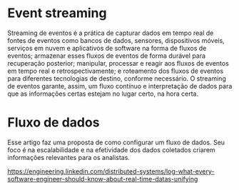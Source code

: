 # Event streaming

Streaming de eventos é a prática de capturar dados em tempo real de fontes de eventos como bancos de dados, sensores, dispositivos móveis, serviços em nuvem e aplicativos de software na forma de fluxos de eventos; armazenar esses fluxos de eventos de forma durável para recuperação posterior; manipular, processar e reagir aos fluxos de eventos em tempo real e retrospectivamente; e roteamento dos fluxos de eventos para diferentes tecnologias de destino, conforme necessário. O streaming de eventos garante, assim, um fluxo contínuo e interpretação de dados para que as informações certas estejam no lugar certo, na hora certa.

# Fluxo de dados

Esse artigo faz uma proposta de como configurar um fluxo de dados. Seu foco é na escalabilidade e na efetividade dos dados coletados criarem informações relevantes para os analistas.

https://engineering.linkedin.com/distributed-systems/log-what-every-software-engineer-should-know-about-real-time-datas-unifying